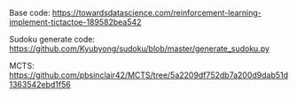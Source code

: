 Base code:
https://towardsdatascience.com/reinforcement-learning-implement-tictactoe-189582bea542

Sudoku generate code:
https://github.com/Kyubyong/sudoku/blob/master/generate_sudoku.py

MCTS:
https://github.com/pbsinclair42/MCTS/tree/5a2209df752db7a200d9dab51d1363542ebd1f56
